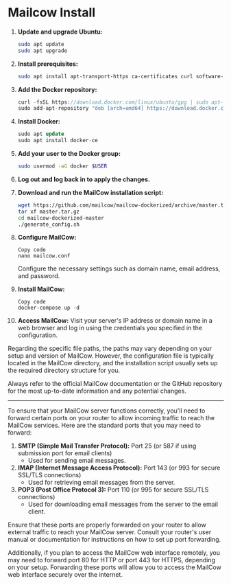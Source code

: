 # Mailcow Install
1. **Update and upgrade Ubuntu:**
    
    ```bash
    sudo apt update
    sudo apt upgrade
    ```
    
2. **Install prerequisites:**
    
    ```bash
    sudo apt install apt-transport-https ca-certificates curl software-properties-common
    ```
    
3. **Add the Docker repository:**
    
    ```csharp
    curl -fsSL https://download.docker.com/linux/ubuntu/gpg | sudo apt-key add -
    sudo add-apt-repository "deb [arch=amd64] https://download.docker.com/linux/ubuntu $(lsb_release -cs) stable"
    ```
    
4. **Install Docker:**
    
    ```sql
    sudo apt update
    sudo apt install docker-ce
    ```
    
5. **Add your user to the Docker group:**
    
    ```bash
    sudo usermod -aG docker $USER
    ```
    
6. **Log out and log back in to apply the changes.**
7. **Download and run the MailCow installation script:**
    
    ```bash
    wget https://github.com/mailcow/mailcow-dockerized/archive/master.tar.gz
    tar xf master.tar.gz
    cd mailcow-dockerized-master
    ./generate_config.sh
    ```
    
8. **Configure MailCow:**
    
    ```
    Copy code
    nano mailcow.conf
    
    ```
    
    Configure the necessary settings such as domain name, email address, and password.
    
9. **Install MailCow:**
    
    ```
    Copy code
    docker-compose up -d
    
    ```
    
10. **Access MailCow:**
Visit your server's IP address or domain name in a web browser and log in using the credentials you specified in the configuration.

Regarding the specific file paths, the paths may vary depending on your setup and version of MailCow. However, the configuration file is typically located in the MailCow directory, and the installation script usually sets up the required directory structure for you.

Always refer to the official MailCow documentation or the GitHub repository for the most up-to-date information and any potential changes.

---

To ensure that your MailCow server functions correctly, you'll need to forward certain ports on your router to allow incoming traffic to reach the MailCow services. Here are the standard ports that you may need to forward:

1. **SMTP (Simple Mail Transfer Protocol):** Port 25 (or 587 if using submission port for email clients)
    - Used for sending email messages.
2. **IMAP (Internet Message Access Protocol):** Port 143 (or 993 for secure SSL/TLS connections)
    - Used for retrieving email messages from the server.
3. **POP3 (Post Office Protocol 3):** Port 110 (or 995 for secure SSL/TLS connections)
    - Used for downloading email messages from the server to the email client.

Ensure that these ports are properly forwarded on your router to allow external traffic to reach your MailCow server. Consult your router's user manual or documentation for instructions on how to set up port forwarding.

Additionally, if you plan to access the MailCow web interface remotely, you may need to forward port 80 for HTTP or port 443 for HTTPS, depending on your setup. Forwarding these ports will allow you to access the MailCow web interface securely over the internet.